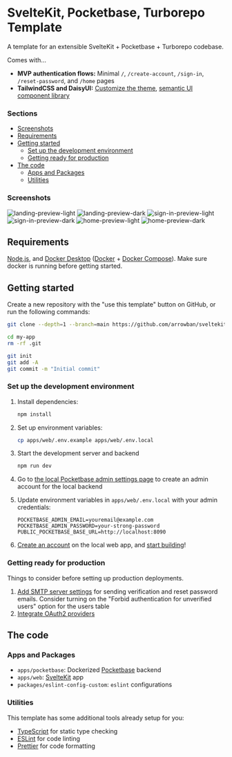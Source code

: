 # SvelteKit, Pocketbase, Turborepo Template

A template for an extensible SvelteKit + Pocketbase + Turborepo codebase.

Comes with...

- **MVP authentication flows:** Minimal `/`, `/create-account`, `/sign-in`, `/reset-password`, and `/home` pages
- **TailwindCSS and DaisyUI:** [Customize the theme](https://daisyui.com/docs/themes), [semantic UI component library](https://daisyui.com)

### Sections

- [Screenshots](#screenshots)
- [Requirements](#requirements)
- [Getting started](#getting-started)
  - [Set up the development environment](#set-up-the-development-environment)
  - [Getting ready for production](#getting-ready-for-production)
- [The code](#the-code)
  - [Apps and Packages](#apps-and-packages)
  - [Utilities](#utilities)

### Screenshots

![landing-preview-light](https://github.com/user-attachments/assets/497ca0f4-90ed-422c-8997-7fbd3b85f0a6)
![landing-preview-dark](https://github.com/user-attachments/assets/d9995fdf-7c81-4679-bf81-aef7dfd24401)
![sign-in-preview-light](https://github.com/user-attachments/assets/0a183d67-9f0e-404c-9ad9-69d3edf94466)
![sign-in-preview-dark](https://github.com/user-attachments/assets/f08f06ee-4701-4019-bfe8-50fe7db223f6)
![home-preview-light](https://github.com/user-attachments/assets/cc769c39-224f-47f8-89c5-0215ca832a74)
![home-preview-dark](https://github.com/user-attachments/assets/090f1337-6c46-49c2-90fd-ba2a722cad17)

## Requirements

[Node.js](https://nodejs.org), and [Docker Desktop](https://www.docker.com/products/docker-desktop) ([Docker](https://www.docker.com) + [Docker Compose](https://docs.docker.com/compose)). Make sure docker is running before getting started.

## Getting started

Create a new repository with the "use this template" button on GitHub, or run the following commands:

```sh
git clone --depth=1 --branch=main https://github.com/arrowban/sveltekit-pocketbase-turborepo-template.git my-app

cd my-app
rm -rf .git

git init
git add -A
git commit -m "Initial commit"
```

### Set up the development environment

1.  Install dependencies:

    ```sh
    npm install
    ```

2.  Set up environment variables:

    ```sh
    cp apps/web/.env.example apps/web/.env.local
    ```

3.  Start the development server and backend

    ```sh
    npm run dev
    ```

4.  Go to [the local Pocketbase admin settings page](http://localhost:8090/_) to create an admin account for the local backend
5.  Update environment variables in `apps/web/.env.local` with your admin credentials:

    ```
    POCKETBASE_ADMIN_EMAIL=youremail@example.com
    POCKETBASE_ADMIN_PASSWORD=your-strong-password
    PUBLIC_POCKETBASE_BASE_URL=http://localhost:8090
    ```

6.  [Create an account](http://localhost:5173/create-account) on the local web app, and [start building](http://localhost:5173/home)!

### Getting ready for production

Things to consider before setting up production deployments.

1. [Add SMTP server settings](https://pocketbase.io/docs/going-to-production/#use-smtp-mail-server) for sending verification and reset password emails. Consider turning on the "Forbid authentication for unverified users" option for the users table
2. [Integrate OAuth2 providers](https://pocketbase.io/docs/authentication/#oauth2-integration)

## The code

### Apps and Packages

- `apps/pocketbase`: Dockerized [Pocketbase](https://pocketbase.io) backend
- `apps/web`: [SvelteKit](https://kit.svelte.dev) app
- `packages/eslint-config-custom`: `eslint` configurations

### Utilities

This template has some additional tools already setup for you:

- [TypeScript](https://www.typescriptlang.org) for static type checking
- [ESLint](https://eslint.org) for code linting
- [Prettier](https://prettier.io) for code formatting

